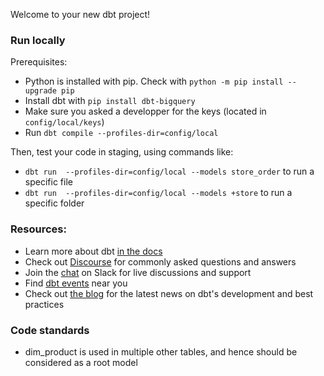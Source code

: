 Welcome to your new dbt project!

### Run locally

Prerequisites:
- Python is installed with pip. Check with `python -m pip install --upgrade pip`
- Install dbt with `pip install dbt-bigquery`
- Make sure you asked a developper for the keys (located in `config/local/keys`)
- Run `dbt compile --profiles-dir=config/local`

Then, test your code in staging, using commands like:
- `dbt run  --profiles-dir=config/local --models store_order` to run a specific file
- `dbt run  --profiles-dir=config/local --models +store` to run a specific folder

### Resources:
- Learn more about dbt [in the docs](https://docs.getdbt.com/docs/introduction)
- Check out [Discourse](https://discourse.getdbt.com/) for commonly asked questions and answers
- Join the [chat](https://community.getdbt.com/) on Slack for live discussions and support
- Find [dbt events](https://events.getdbt.com) near you
- Check out [the blog](https://blog.getdbt.com/) for the latest news on dbt's development and best practices

### Code standards
- dim_product is used in multiple other tables, and hence should be considered as a root model